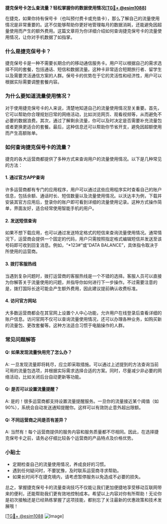 **捷克保号卡怎么查流量？轻松掌握你的数据使用情况[[TG💪+ @esim1088](https://t.me/s/esim1088)]**

在捷克，如果你持有保号卡（也叫预付费卡或充值卡），那么了解自己的流量使用情况是非常重要的。这不仅能够帮助你更好地管理每月的数据消耗，还能避免因超量使用而产生的额外费用。这篇文章将为你详细介绍如何查询捷克保号卡的流量使用情况，让你对手机数据了如指掌。

### 什么是捷克保号卡？

捷克保号卡是一种不需要长期合约的移动通信服务卡。用户可以根据自己的需求选择不同的套餐，包括通话、短信和数据流量。这种卡非常适合短期旅行者、留学生以及需要灵活通信方案的人群。保号卡的优势在于它的灵活性和经济性，用户可以根据实际需要调整套餐内容。

### 为什么要知道流量使用情况？

对于使用捷克保号卡的人来说，清楚地知道自己的流量使用情况至关重要。首先，它可以帮助你合理规划日常的网络活动，比如浏览网页、观看视频等，从而避免不必要的数据浪费。其次，通过了解剩余流量，你可以及时决定是否需要补充流量包或者更换更适合的套餐。最后，这种信息还可以帮助你节省开支，避免因超额使用而产生高额账单。

### 如何查询捷克保号卡的流量？

捷克的各大运营商都提供了多种方式来查询用户的流量使用情况。以下是几种常见的方法：

#### 1. 通过官方APP查询

许多运营商都有专门的应用程序，用户可以通过这些应用程序实时查看自己的账户信息，包括余额、通话时长、短信数量以及流量使用情况。以沃达丰为例，下载并安装其官方应用后，登录你的账户即可看到详细的流量使用记录。这种方式操作简单，界面友好，适合经常使用智能手机的用户。

#### 2. 发送短信查询

如果不想下载应用，也可以通过发送特定格式的短信来查询流量使用情况。通常情况下，运营商会提供一个固定的代码，用户只需按照指定格式编辑短信并发送至该号码即可收到回复消息。例如，“*123#”或“DATA BALANCE”，具体指令取决于所使用的运营商。

#### 3. 拨打客服热线

当遇到复杂问题时，拨打运营商的客服热线是一个不错的选择。客服人员可以直接为你解答关于流量使用的问题，并指导你如何进行下一步操作。不过需要注意的是，拨打国际长途可能会产生额外费用，因此建议提前确认收费标准。

#### 4. 访问官方网站

大多数运营商都会在其官网上设置个人中心功能，允许用户在线登录后查看详细的账户信息。访问官网不仅可以查询流量使用情况，还可以办理各种业务，如购买新的流量包、更改套餐等。这种方法适合习惯于电脑操作的人群。

### 常见问题解答

#### Q: 如果发现流量快用完了怎么办？
A: 一旦发现流量即将耗尽，应立即采取措施。可以通过上述提到的方法查询当前可用的流量包选项，并根据实际需求选择合适的方案。同时，尽量减少非必要的网络活动，比如关闭后台自动更新等功能。

#### Q: 是否可以设置流量提醒？
A: 是的！很多运营商都支持设置流量提醒服务。一旦你的流量接近某个阈值（如90%），系统会自动发送通知提醒你。这样可以有效防止意外超出限额。

#### Q: 不同运营商之间是否有差异？
A: 当然有！每个运营商提供的服务内容和服务质量都不尽相同。因此，在选择捷克保号卡之前，请务必仔细比较各个运营商的产品特点及价格优势。

### 小贴士

- 定期检查自己的流量使用情况，养成良好的习惯。
- 遇到任何疑问时，不要犹豫，及时联系运营商寻求帮助。
- 如果长时间不在捷克境内，请考虑暂停服务以免造成不必要的损失。

总之，掌握捷克保号卡的流量查询技巧不仅能让我们更加便捷地享受移动互联网带来的便利，还能帮助我们更有效地控制成本。希望以上内容对你有所帮助！无论你是初次接触还是已经熟练掌握了这项技能，都别忘了关注最新的优惠政策和技术发展哦！

[[TG💪+ @esim1088](https://t.me/s/esim1088) ![Image](https://i.postimg.cc/4NQfJmqS/Snipaste-2025-05-13-00-14-12.png)]